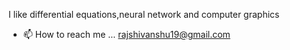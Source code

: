 I like differential equations,neural network and computer graphics
- 📫 How to reach me ... rajshivanshu19@gmail.com

<!---
coderboyisongithub/coderboyisongithub is a ✨ special ✨ repository because its `README.md` (this file) appears on your GitHub profile.
You can click the Preview link to take a look at your changes.
--->
